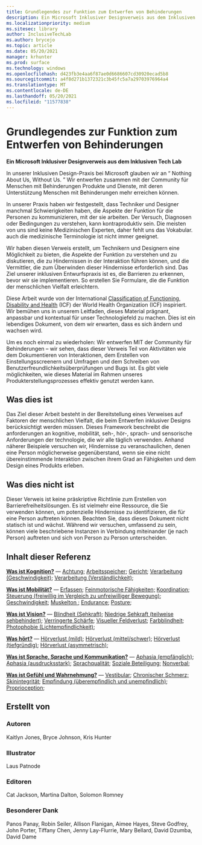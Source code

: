 ```yaml
---
title: Grundlegendes zur Funktion zum Entwerfen von Behinderungen
description: Ein Microsoft Inklusiver Designverweis aus dem Inklusiven Tech Lab
ms.localizationpriority: medium
ms.sitesec: library
author: InclusiveTechLab
ms.author: brycejo
ms.topic: article
ms.date: 05/20/2021
manager: krhunter
ms.prod: surface
ms.technology: windows
ms.openlocfilehash: d423fb3e4aa6f87ae0d6686607cd30920ecad5b8
ms.sourcegitcommit: a4f8d271b1372321c3b45fc5a7a29703976964a4
ms.translationtype: MT
ms.contentlocale: de-DE
ms.lasthandoff: 05/20/2021
ms.locfileid: "11577838"
---
```

# <a name="understanding-function-to-design-for-disabilities"></a>Grundlegendes zur Funktion zum Entwerfen von Behinderungen
**Ein Microsoft Inklusiver Designverweis aus dem Inklusiven Tech Lab**

In unserer Inklusiven Design-Praxis bei Microsoft glauben wir an &ldquo; Nothing About Us, Without Us. &rdquo; Wir entwerfen zusammen mit der Community für Menschen mit Behinderungen Produkte und Dienste, mit deren Unterstützung Menschen mit Behinderungen mehr erreichen können. 

In unserer Praxis haben wir festgestellt, dass Techniker und Designer manchmal Schwierigkeiten haben, die Aspekte der Funktion für die Personen zu kommunizieren, mit der sie arbeiten. Der Versuch, Diagnosen oder Bedingungen zu verstehen, kann kontraproduktiv sein. Die meisten von uns sind keine Medizinischen Experten, daher fehlt uns das Vokabular. auch die medizinische Terminologie ist nicht immer geeignet.

Wir haben diesen Verweis erstellt, um Technikern und Designern eine Möglichkeit zu bieten, die Aspekte der Funktion zu verstehen und zu diskutieren, die zu Hindernissen in der Interaktion führen können, und die Vermittler, die zum Überwinden dieser Hindernisse erforderlich sind. Das Ziel unserer inklusiven Entwurfspraxis ist es, die Barrieren zu erkennen, bevor wir sie implementieren. So erstellen Sie Formulare, die die Funktion der menschlichen Vielfalt erleichtern.

Diese Arbeit wurde von der International [Classification of Functioning, Disability and Health](https://www.who.int/standards/classifications/international-classification-of-functioning-disability-and-health) (ICF) der World Health Organization (ICF) inspiriert. Wir bemühen uns in unserem Leitfaden, dieses Material prägnant, anpassbar und kontextual für unser Technologiefeld zu machen. Dies ist ein lebendiges Dokument, von dem wir erwarten, dass es sich ändern und wachsen wird.

Um es noch einmal zu wiederholen: Wir entwerfen MIT der Community für Behinderungen – wir sehen, dass dieser Verweis Teil von Aktivitäten wie dem Dokumentieren von Interaktionen, dem Erstellen von Einstellungsscreenern und Umfragen und dem Schreiben von Benutzerfreundlichkeitsüberprüfungen und Bugs ist. Es gibt viele möglichkeiten, wie dieses Material im Rahmen unseres Produkterstellungsprozesses effektiv genutzt werden kann.

## <a name="what-this-is"></a>Was dies ist

Das Ziel dieser Arbeit besteht in der Bereitstellung eines Verweises auf Faktoren der menschlichen Vielfalt, die beim Entwerfen inklusiver Designs berücksichtigt werden müssen. Dieses Framework beschreibt die anforderungen an kognitive, mobilität, seh-, hör-, sprach- und sensorische Anforderungen der technologie, die wir alle täglich verwenden. Anhand näherer Beispiele versuchen wir, Hindernisse zu veranschaulichen, denen eine Person möglicherweise gegenüberstand, wenn sie eine nicht übereinstimmende Interaktion zwischen ihrem Grad an Fähigkeiten und dem Design eines Produkts erleben.

## <a name="what-this-is-not"></a>Was dies nicht ist

Dieser Verweis ist keine präskriptive Richtlinie zum Erstellen von Barrierefreiheitslösungen. Es ist vielmehr eine Ressource, die Sie verwenden können, um potenzielle Hindernisse zu identifizieren, die für eine Person auftreten können. Beachten Sie, dass dieses Dokument nicht statisch ist und wächst. Während wir versuchen, umfassend zu sein, können viele beschriebene Instanzen in Verbindung miteinander (je nach Person) auftreten und sich von Person zu Person unterscheiden.

## <a name="contents-of-this-reference"></a>Inhalt dieser Referenz

**[Was ist Kognition?](cognition.md)** — [Achtung;](cognition-attention.md) [Arbeitsspeicher](cognition-memory.md); [Gericht](cognition-judgment.md); [Verarbeitung (Geschwindigkeit)](cognition-processing-speed.md); [Verarbeitung (Verständlichkeit)](cognition-processing-comprehension.md); 

**[Was ist Mobilität?](mobility.md)** — [Erfassen](mobility-grasp.md); [Feinmotorische Fähigkeiten;](mobility-fine-motor-skills.md) [Koordination](mobility-coordination.md); [Steuerung (freiwillig im Vergleich zu unfreiwilliger Bewegung)](mobility-control.md); [Geschwindigkeit](mobility-speed.md); [Muskelton ;](mobility-muscle-tone.md) [Endurance](mobility-endurance.md); [Posture](mobility-posture.md); 

**[Was ist Vision?](vision.md)** — [Blindheit (Sehkraft)](vision-blindness-sightlessness.md); [Niedrige Sehkraft (teilweise sehbehindert)](vision-low-vision-partially-sighted.md); [Verringerte Schärfe](vision-decreased-acuity.md); [Visueller Feldverlust](vision-visual-field-loss.md); [Farbblindheit](vision-color-blindness.md); [Photophobie (Lichtempfindlichkeit)](vision-photophobia-light-sensitivity.md); 

**[Was hört?](hearing.md)** — [Hörverlust (mild)](hearing-mild.md); [Hörverlust (mittel/schwer)](hearing-moderate-severe.md); [Hörverlust (tiefgründig)](hearing-profound.md); [Hörverlust (asymmetrisch)](hearing-asymmetrical.md); 

**[Was ist Sprache, Sprache und Kommunikation?](voice-speech-communication.md)** — [Aphasia (empfänglich)](voice-speech-communication-aphasia-receptive.md); [Aphasia (ausdrucksstark)](voice-speech-communication-aphasia-expressive.md); [Sprachqualität](voice-speech-communication-speech-quality.md); [Soziale Beteiligung;](voice-speech-communication-social-participation.md) [Nonverbal](voice-speech-communication-non-verbal.md); 

**[Was ist Gefühl und Wahrnehmung?](sensation-perception.md)** — [Vestibular](sensation-perception-vestibular.md); [Chronischer Schmerz;](sensation-perception-chronic-pain.md) [Skinintegrität](sensation-perception-skin-integrity.md); [Empfindung (überempfindlich und unempfindlich)](sensation-perception-sensation.md); [Proprioception](sensation-perception-proprioception.md); 

## <a name="created-by"></a>Erstellt von

### <a name="authors"></a>Autoren
Kaitlyn Jones, Bryce Johnson, Kris Hunter

### <a name="illustrator"></a>Illustrator
Laus Patnode

### <a name="editors"></a>Editoren
Cat Jackson, Martina Dalton, Solomon Romney

### <a name="special-thanks"></a>Besonderer Dank
Panos Panay, Robin Seiler, Allison Flanigan, Aimee Hayes, Steve Godfrey, John Porter, Tiffany Chen, Jenny Lay-Flurrie, Mary Bellard, David Dzumba, David Dame


[comment]: # (Fußzeile enthalten)
